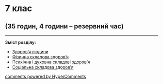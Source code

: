<div id="hypercomments_widget" class="js-hypercomments-widget invisible"></div>

# 7 клас

## (35 годин, 4 години – резервний час)

<hr>
<p><b>Зміст розділу:</b></p>
<ul type="disc">
    <li><a href="./zdorovya_ludiny.md">Здоров’я людини</a>
        <br />
    </li>
    <li><a href="./fizichna_skladova_zdorovya.md">Фізична складова здоров’я</a>
        <br />
    </li>
    <li><a href="./psykhychna_ta_dukhovna_skladovy_zdorovya.md">Психічна і духовна складові здоров’я</a></li>
    <li><a href="./socialna_skladova_zdorovya.md">Соціальна складова здоров’я</a></li>
</ul>

<div class="js-hypercomments-container">
<a href="http://hypercomments.com" class="hc-link" title="comments widget">comments powered by HyperComments</a>
</div>